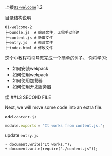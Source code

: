 上接[`01-welcome`](https://github.com/cestr/webpack-tutorials/tree/master/01-welcome "welcome") 1.2

目录结构说明

```
01-welcome-2
├─bundle.js  # 编译文件, 无需手动创建
├─content.js # 新增文件
├─entry.js   # 修改文件    
├─index.html # 修改文件
```

这个小教程将引导您完成一个简单的例子。
你将学习:
* 如何安装webpack
* 如何使用webpack
* 如何使用加载器
* 如何使用开发服务器

续
##1.3 SECOND FILE

Next, we will move some code into an extra file.

add `content.js`

```js
module.exports = "It works from content.js.";
```

update `entry.js`

```github
- document.write("It works.");
+ document.write(require("./content.js"));
```
